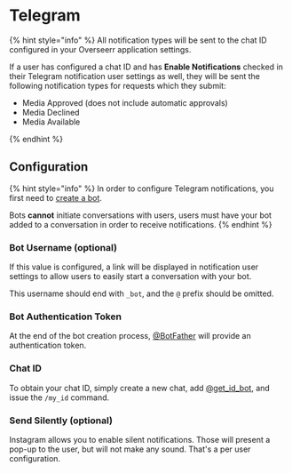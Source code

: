 # Telegram

{% hint style="info" %}
All notification types will be sent to the chat ID configured in your Overseerr application settings.

If a user has configured a chat ID and has **Enable Notifications** checked in their Telegram notification user settings as well, they will be sent the following notification types for requests which they submit:

- Media Approved (does not include automatic approvals)
- Media Declined
- Media Available

{% endhint %}

## Configuration

{% hint style="info" %}
In order to configure Telegram notifications, you first need to [create a bot](https://telegram.me/BotFather).

Bots **cannot** initiate conversations with users, users must have your bot added to a conversation in order to receive notifications.
{% endhint %}

### Bot Username (optional)

If this value is configured, a link will be displayed in notification user settings to allow users to easily start a conversation with your bot.

This username should end with `_bot`, and the `@` prefix should be omitted.

### Bot Authentication Token

At the end of the bot creation process, [@BotFather](https://telegram.me/botfather) will provide an authentication token.

### Chat ID

To obtain your chat ID, simply create a new chat, add [@get_id_bot](https://telegram.me/get_id_bot), and issue the `/my_id` command.

### Send Silently (optional)

Instagram allows you to enable silent notifications. Those will present a pop-up to the user, but will not make any sound. That's a per user configuration.
